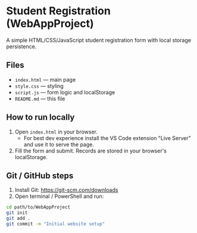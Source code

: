 # Student Registration (WebAppProject)

A simple HTML/CSS/JavaScript student registration form with local storage persistence.

## Files
- `index.html` — main page
- `style.css` — styling
- `script.js` — form logic and localStorage
- `README.md` — this file

## How to run locally
1. Open `index.html` in your browser.  
   - For best dev experience install the VS Code extension "Live Server" and use it to serve the page.
2. Fill the form and submit. Records are stored in your browser's localStorage.

## Git / GitHub steps
1. Install Git: https://git-scm.com/downloads
2. Open terminal / PowerShell and run:
```bash
cd path/to/WebAppProject
git init
git add .
git commit -m "Initial website setup"

